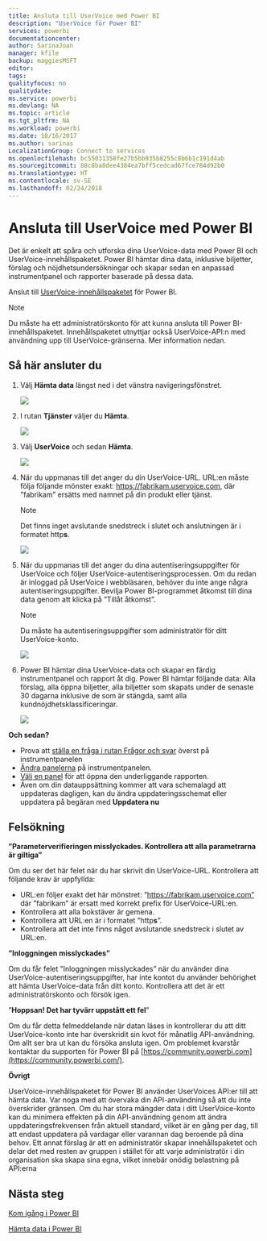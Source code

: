 ```yaml
---
title: Ansluta till UserVoice med Power BI
description: "UserVoice för Power BI"
services: powerbi
documentationcenter: 
author: SarinaJoan
manager: kfile
backup: maggiesMSFT
editor: 
tags: 
qualityfocus: no
qualitydate: 
ms.service: powerbi
ms.devlang: NA
ms.topic: article
ms.tgt_pltfrm: NA
ms.workload: powerbi
ms.date: 10/16/2017
ms.author: sarinas
LocalizationGroup: Connect to services
ms.openlocfilehash: bc55031358fe27b5bb935b8255c8b6b1c191d4ab
ms.sourcegitcommit: 88c8ba8dee4384ea7bff5cedcad67fce784d92b0
ms.translationtype: HT
ms.contentlocale: sv-SE
ms.lasthandoff: 02/24/2018
---
```

# <a name="connect-to-uservoice-with-power-bi"></a>Ansluta till UserVoice med Power BI
Det är enkelt att spåra och utforska dina UserVoice-data med Power BI och UserVoice-innehållspaketet. Power BI hämtar dina data, inklusive biljetter, förslag och nöjdhetsundersökningar och skapar sedan en anpassad instrumentpanel och rapporter baserade på dessa data.

Anslut till [UserVoice-innehållspaketet](https://app.powerbi.com/getdata/services/uservoice) för Power BI.

>[!NOTE]
>Du måste ha ett administratörskonto för att kunna ansluta till Power BI-innehållspaketet. Innehållspaketet utnyttjar också UserVoice-API:n med användning upp till UserVoice-gränserna. Mer information nedan.

## <a name="how-to-connect"></a>Så här ansluter du
1. Välj **Hämta data** längst ned i det vänstra navigeringsfönstret.
   
   ![](media/service-connect-to-uservoice/pbi_getdata.png)
2. I rutan **Tjänster** väljer du **Hämta**.
   
   ![](media/service-connect-to-uservoice/pbi_getservices.png) 
3. Välj **UserVoice** och sedan **Hämta**.
   
   ![](media/service-connect-to-uservoice/uservoice.png)
4. När du uppmanas till det anger du din UserVoice-URL. URL:en måste följa följande mönster exakt: https://fabrikam.uservoice.com, där ”fabrikam” ersätts med namnet på din produkt eller tjänst.
   
   >[!NOTE]
   >Det finns inget avslutande snedstreck i slutet och anslutningen är i formatet http**s**.
   
   ![](media/service-connect-to-uservoice/capture.png)
5. När du uppmanas till det anger du dina autentiseringsuppgifter för UserVoice och följer UserVoice-autentiseringsprocessen. Om du redan är inloggad på UserVoice i webbläsaren, behöver du inte ange några autentiseringsuppgifter. Bevilja Power BI-programmet åtkomst till dina data genom att klicka på ”Tillåt åtkomst”.
   
   >[!NOTE]
   >Du måste ha autentiseringsuppgifter som administratör för ditt UserVoice-konto.
   
   ![](media/service-connect-to-uservoice/capture3.png)
6. Power BI hämtar dina UserVoice-data och skapar en färdig instrumentpanel och rapport åt dig. Power BI hämtar följande data: Alla förslag, alla öppna biljetter, alla biljetter som skapats under de senaste 30 dagarna inklusive de som är stängda, samt alla kundnöjdhetsklassificeringar.
   
   ![](media/service-connect-to-uservoice/capture4.png)

**Och sedan?**

* Prova att [ställa en fråga i rutan Frågor och svar](power-bi-q-and-a.md) överst på instrumentpanelen
* [Ändra panelerna](service-dashboard-edit-tile.md) på instrumentpanelen.
* [Välj en panel](service-dashboard-tiles.md) för att öppna den underliggande rapporten.
* Även om din datauppsättning kommer att vara schemalagd att uppdateras dagligen, kan du ändra uppdateringsschemat eller uppdatera på begäran med **Uppdatera nu**

## <a name="troubleshooting"></a>Felsökning
**”Parameterverifieringen misslyckades. Kontrollera att alla parametrarna är giltiga”**

Om du ser det här felet när du har skrivit din UserVoice-URL. Kontrollera att följande krav är uppfyllda:

* URL:en följer exakt det här mönstret: ”https://fabrikam.uservoice.com” där ”fabrikam” är ersatt med korrekt prefix för UserVoice-URL:en.
* Kontrollera att alla bokstäver är gemena.
* Kontrollera att URL:en är i formatet ”http**s**”.
* Kontrollera att det inte finns något avslutande snedstreck i slutet av URL:en.

**”Inloggningen misslyckades”**

Om du får felet ”Inloggningen misslyckades” när du använder dina UserVoice-autentiseringsuppgifter, har inte kontot du använder behörighet att hämta UserVoice-data från ditt konto. Kontrollera att det är ett administratörskonto och försök igen.

”**Hoppsan! Det har tyvärr uppstått ett fel**”

Om du får detta felmeddelande när datan läses in kontrollerar du att ditt UserVoice-konto inte har överskridit sin kvot för månatlig API-användning. Om allt ser bra ut kan du försöka ansluta igen. Om problemet kvarstår kontaktar du supporten för Power BI på [https://community.powerbi.com](https://community.powerbi.com/).

**Övrigt**  

UserVoice-innehållspaketet för Power BI använder UserVoices API:er till att hämta data. Var noga med att övervaka din API-användning så att du inte överskrider gränsen. Om du har stora mängder data i ditt UserVoice-konto kan du minimera effekten på din API-användning genom att ändra uppdateringsfrekvensen från aktuell standard, vilket är en gång per dag, till att endast uppdatera på vardagar eller varannan dag beroende på dina behov. Ett annat förslag är att en administratör skapar innehållspaketet och delar det med resten av gruppen i stället för att varje administratör i din organisation ska skapa sina egna, vilket innebär onödig belastning på API:erna

## <a name="next-steps"></a>Nästa steg
[Kom igång i Power BI](service-get-started.md)

[Hämta data i Power BI](service-get-data.md)

